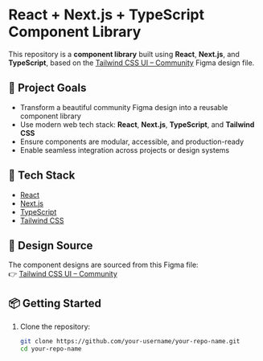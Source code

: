 # React + Next.js + TypeScript Component Library

This repository is a **component library** built using **React**, **Next.js**, and **TypeScript**, based on the [Tailwind CSS UI – Community](https://www.figma.com/design/NQo6AVR1RzkA10QVkJ57bY/Tailwind-CSS-UI--Community-?node-id=1066-1059&t=s7lhjqU6gwu7lckO-0) Figma design file.

## 🚀 Project Goals

- Transform a beautiful community Figma design into a reusable component library
- Use modern web tech stack: **React**, **Next.js**, **TypeScript**, and **Tailwind CSS**
- Ensure components are modular, accessible, and production-ready
- Enable seamless integration across projects or design systems

## 🔧 Tech Stack

- [React](https://reactjs.org/)
- [Next.js](https://nextjs.org/)
- [TypeScript](https://www.typescriptlang.org/)
- [Tailwind CSS](https://tailwindcss.com/)

## 🎨 Design Source

The component designs are sourced from this Figma file:  
👉 [Tailwind CSS UI – Community](https://www.figma.com/design/NQo6AVR1RzkA10QVkJ57bY/Tailwind-CSS-UI--Community-?node-id=1066-1059&t=s7lhjqU6gwu7lckO-0)

## 📦 Getting Started

1. Clone the repository:

   ```bash
   git clone https://github.com/your-username/your-repo-name.git
   cd your-repo-name
